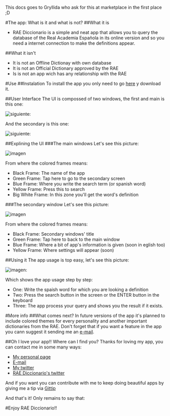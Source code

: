 This docs goes to Gryllida who ask for this at marketplace in the first place ;D 

#The app: What is it and what is not?
##What it is

* RAE Diccionario is a simple and neat app that allows you to query the database of the Real Academia Española in its online version and so you need a internet connection to make the definitions appear.

##What it isn't

* It is not an Offline Dictionay with own database
* It is not an Official Dictionary approved by the RAE
* Is is not an app wich has any relationship with the RAE

#Use
##Instalation
To install the app you only need to go [here](https://marketplace.firefox.com/app/rae-diccionario) y download it. 

##User Interface
The UI is compossed of two windows, the first and main is this one:

![siguiente:](https://raw.githubusercontent.com/betoikos/RAE-Diccionario/master/images/Interfaz%20primaria.png "ventana principal")

And the secondary is this one:

![siguiente:](https://raw.githubusercontent.com/betoikos/RAE-Diccionario/master/images/Interfaz%20Secundaria.png "ventana secundaria")

##Explining the UI
###The main windows
Let's see this picture:

![imagen](https://raw.githubusercontent.com/betoikos/RAE-Diccionario/master/images/explicando%20la%20interfaz%20primaria.jpg)

From where the colored frames means:

* Black Frame: The name of the app
* Green Frame: Tap  here to go to the secondary screen 
* Blue Frame: Where you write the search term (or spanish word)
* Yellow Frame: Press this to search
* Big  White Frame: In this zone you'll get the word's definition

###The secondary window
Let's see this picture:

![imagen](https://raw.githubusercontent.com/betoikos/RAE-Diccionario/master/images/explicando%20la%20interfaz%20secundaria.jpg)

From where the colored frames means:

* Black Frame: Secondary windows' title
* Green Frame: Tap here to back to the main window
* Blue Frame: Where a bit of app's information is given (soon in eglish too)
* Yellow Frame: Where settings will appear (soon)

##Using it
The app usage is top easy, let's see this picture:

![imagen:](https://raw.githubusercontent.com/betoikos/RAE-Diccionario/master/images/usando%20la%20app.jpg)

Which shows the app usage step by step:

* One: Write the spaish word for which you are looking a definition 
* Two: Press the search button in the screen or the ENTER button in the keyboard
* Three: The app process your query and shows you the result if it exists.

#More info
##What comes next?
In future versions of the app it's planned to include colored themes for every personality and another important dictionaries from the RAE. Don't forget that if you want a feature in the app you cann suggest it sending me an [e-mail](mailto:rae.app@betoikos.com).

##Oh I love your app!! Where can I find you?
Thanks for loving my app, you can contact me in some many ways:

* [My personal page](http://betoikos.com/)
* [E-mail](mailto:rae.app@betoikos.com)
* [My twitter](https://twitter.com/BetoikosOficial)
* [RAE Diccionario's twitter](https://twitter.com/RAE_Diccionario)

And if you want you can contribute with me to keep doing beautiful apps by giving  me a tip via [Gittip](https://www.gittip.com/betoikos/)

And that's it! Only remains to say that:

#Enjoy RAE Diccionario!!

